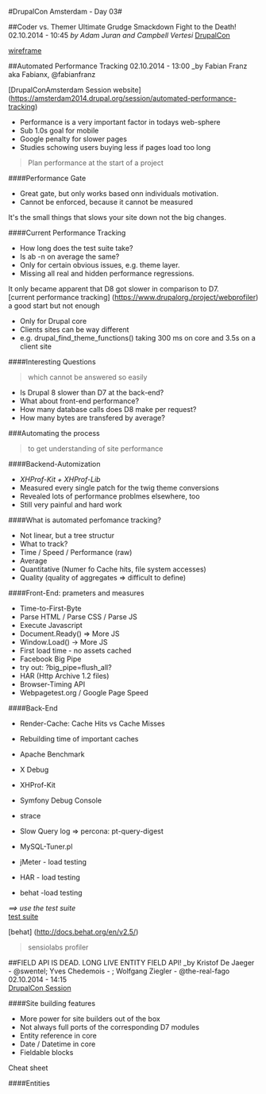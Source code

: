 #DrupalCon Amsterdam - Day 03#

##Coder vs. Themer Ultimate Grudge Smackdown Fight to the Death!
02.10.2014 - 10:45
_by Adam Juran and Campbell Vertesi_
[DrupalCon](https://amsterdam2014.drupal.org/session/coder-vs-themer-ultimate-grudge-smackdown-fight-death)

[wireframe](http://git.io/cvst)

##Automated Performance Tracking
02.10.2014 - 13:00
_by Fabian Franz aka Fabianx, @fabianfranz

[DrupalConAmsterdam Session website] (https://amsterdam2014.drupal.org/session/automated-performance-tracking)

* Performance is a very important factor in todays web-sphere
* Sub 1.0s goal for mobile
* Google penalty for slower pages
* Studies schowing users buying less if pages load too long

>Plan performance at the start of a project

####Performance Gate
* Great gate, but only works based onn individuals motivation.
* Cannot be enforced, because it cannot be measured

It's the small things that slows your site down not the big changes.  

####Current Performance Tracking
* How long does the test suite take?
* Is ab -n on average the same?
* Only for certain obvious issues, e.g. theme layer.
* Missing all real and hidden performance regressions.

It only became apparent that D8 got slower in comparison to D7.  
[current performance tracking] (https://www.drupalorg./project/webprofiler)  
a good start but not enough  
* Only for Drupal core
* Clients sites can be way different
* e.g. drupal_find_theme_functions() taking 300 ms on core and 3.5s on a client site

####Interesting Questions
>which cannot be answered so easily

* Is Drupal 8 slower than D7 at the back-end?
* What about front-end performance?
* How many database calls does D8 make per request?
* How many bytes are transfered by average?

###Automating the process
>to get understanding of site performance

####Backend-Automization

* *XHProf-Kit + XHProf-Lib*
* Measured every single patch for the twig theme conversions
* Revealed lots of performance problmes elsewhere, too
* Still very painful and hard work

####What is automated perfomance tracking?

* Not linear, but a tree structur
* What to track?
 * Time / Speed / Performance (raw)
 * Average
 * Quantitative (Numer fo Cache hits, file system accesses)
 * Quality (quality of aggregates => difficult to define)

####Front-End: prameters and measures

* Time-to-First-Byte
* Parse HTML / Parse CSS / Parse JS
* Execute Javascript
* Document.Ready() => More JS
* Window.Load() -> More JS
* First load time - no assets cached
* Facebook Big Pipe
* try out: ?big_pipe=flush_all?
* HAR (Http Archive 1.2 files)
* Browser-Timing API
* Webpagetest.org / Google Page Speed

####Back-End

* Render-Cache: Cache Hits vs Cache Misses
* Rebuilding time of important caches
* Apache Benchmark
* X Debug
* XHProf-Kit
* Symfony Debug Console
* strace
* Slow Query log => percona: pt-query-digest
* MySQL-Tuner.pl

* jMeter - load testing
* HAR - load testing
* behat -load testing

*==> use the test suite*  
[test suite](https://www.drupal.org/project/simpletest)

[behat] (http://docs.behat.org/en/v2.5/)

>sensiolabs profiler

##FIELD API IS DEAD. LONG LIVE ENTITY FIELD API!
_by Kristof De Jaeger - @swentel; Yves Chedemois - ; Wolfgang Ziegler - @the-real-fago
02.10.2014 - 14:15  
[DrupalCon Session](https://amsterdam2014.drupal.org/session/field-api-dead-long-live-entity-field-api)

####Site building features

* More power for site builders out of the box
* Not always full ports of the corresponding D7 modules
* Entity reference in core
* Date / Datetime in core
* Fieldable blocks

Cheat sheet

####Entities

